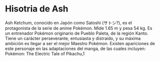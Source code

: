 # Hisotria de Ash

Ash Ketchum, conocido en Japón como Satoshi (サトシ?), es el protagonista de la serie de anime Pokémon. Mide 1.65 m y pesa 54 kg. Es un entrenador Pokémon originario de Pueblo Paleta, de la región Kanto. Tiene un carácter perseverante, entusiasta y distraído, y su máxima ambición es llegar a ser el mejor Maestro Pokémon. Existen apariciones de este personaje en las adaptaciones del manga, de las cuales incluyen: Pokémon: The Electric Tale of Pikachu,1​
